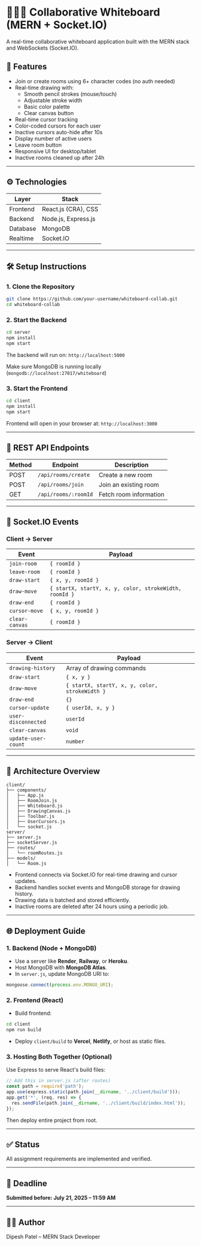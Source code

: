 # 🧑‍🤝‍🧑 Collaborative Whiteboard (MERN + Socket.IO)

A real-time collaborative whiteboard application built with the MERN stack and WebSockets (Socket.IO).

## 🚀 Features

- Join or create rooms using 6+ character codes (no auth needed)
- Real-time drawing with:
  - Smooth pencil strokes (mouse/touch)
  - Adjustable stroke width
  - Basic color palette
  - Clear canvas button
- Real-time cursor tracking
- Color-coded cursors for each user
- Inactive cursors auto-hide after 10s
- Display number of active users
- Leave room button
- Responsive UI for desktop/tablet
- Inactive rooms cleaned up after 24h

---

## ⚙️ Technologies

| Layer     | Stack              |
|-----------|--------------------|
| Frontend  | React.js (CRA), CSS |
| Backend   | Node.js, Express.js |
| Database  | MongoDB             |
| Realtime  | Socket.IO           |

---

## 🛠️ Setup Instructions

### 1. Clone the Repository

```bash
git clone https://github.com/your-username/whiteboard-collab.git
cd whiteboard-collab
```

### 2. Start the Backend

```bash
cd server
npm install
npm start
```

The backend will run on: `http://localhost:5000`

Make sure MongoDB is running locally (`mongodb://localhost:27017/whiteboard`)

### 3. Start the Frontend

```bash
cd client
npm install
npm start
```

Frontend will open in your browser at: `http://localhost:3000`

---

## 📡 REST API Endpoints

| Method | Endpoint             | Description             |
|--------|----------------------|-------------------------|
| POST   | `/api/rooms/create`  | Create a new room       |
| POST   | `/api/rooms/join`    | Join an existing room   |
| GET    | `/api/rooms/:roomId` | Fetch room information  |

---

## 🎯 Socket.IO Events

### Client → Server

| Event         | Payload                              |
|---------------|---------------------------------------|
| `join-room`   | `{ roomId }`                          |
| `leave-room`  | `{ roomId }`                          |
| `draw-start`  | `{ x, y, roomId }`                    |
| `draw-move`   | `{ startX, startY, x, y, color, strokeWidth, roomId }` |
| `draw-end`    | `{ roomId }`                          |
| `cursor-move` | `{ x, y, roomId }`                    |
| `clear-canvas`| `{ roomId }`                          |

### Server → Client

| Event             | Payload                             |
|------------------|--------------------------------------|
| `drawing-history`| Array of drawing commands            |
| `draw-start`     | `{ x, y }`                           |
| `draw-move`      | `{ startX, startY, x, y, color, strokeWidth }` |
| `draw-end`       | `{}`                                 |
| `cursor-update`  | `{ userId, x, y }`                   |
| `user-disconnected` | `userId`                          |
| `clear-canvas`   | `void`                               |
| `update-user-count` | `number`                          |

---

## 🧠 Architecture Overview

```
client/
├── components/
│   ├── App.js
│   ├── RoomJoin.js
│   ├── Whiteboard.js
│   ├── DrawingCanvas.js
│   ├── Toolbar.js
│   ├── UserCursors.js
│   └── socket.js
server/
├── server.js
├── socketServer.js
├── routes/
│   └── roomRoutes.js
├── models/
│   └── Room.js
```

- Frontend connects via Socket.IO for real-time drawing and cursor updates.
- Backend handles socket events and MongoDB storage for drawing history.
- Drawing data is batched and stored efficiently.
- Inactive rooms are deleted after 24 hours using a periodic job.

---

## 🌐 Deployment Guide

### 1. Backend (Node + MongoDB)

- Use a server like **Render**, **Railway**, or **Heroku**.
- Host MongoDB with **MongoDB Atlas**.
- In `server.js`, update MongoDB URI to:

```js
mongoose.connect(process.env.MONGO_URI);
```

### 2. Frontend (React)

- Build frontend:

```bash
cd client
npm run build
```

- Deploy `client/build` to **Vercel**, **Netlify**, or host as static files.

### 3. Hosting Both Together (Optional)

Use Express to serve React's build files:

```js
// Add this in server.js (after routes)
const path = require('path');
app.use(express.static(path.join(__dirname, '../client/build')));
app.get('*', (req, res) => {
  res.sendFile(path.join(__dirname, '../client/build/index.html'));
});
```

Then deploy entire project from root.

---

## ✅ Status

All assignment requirements are implemented and verified.

---

## 📅 Deadline

**Submitted before: July 21, 2025 – 11:59 AM**

---

## 👨‍💻 Author

Dipesh Patel – MERN Stack Developer
